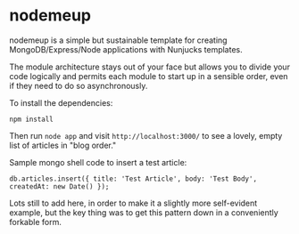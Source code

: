 # nodemeup

nodemeup is a simple but sustainable template for creating MongoDB/Express/Node applications with Nunjucks templates.

The module architecture stays out of your face but allows you to divide your code logically and permits each module to start up in a sensible order, even if they need to do so asynchronously.

To install the dependencies:

```
npm install
```

Then run `node app` and visit `http://localhost:3000/` to see a lovely, empty list of articles in "blog order."

Sample mongo shell code to insert a test article:

```
db.articles.insert({ title: 'Test Article', body: 'Test Body', createdAt: new Date() });
```

Lots still to add here, in order to make it a slightly more self-evident example, but the key thing was to get this pattern down in a conveniently forkable form.
